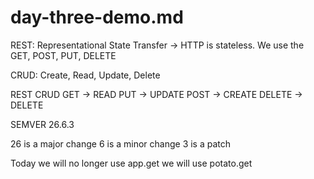 # day-three-demo.md

REST: Representational State Transfer -> HTTP is stateless. We use the GET, POST, PUT, DELETE

CRUD: Create, Read, Update, Delete

REST    CRUD
GET -> READ
PUT -> UPDATE
POST -> CREATE
DELETE -> DELETE

SEMVER
26.6.3

26 is a major change
6 is a minor change
3 is a patch

Today we will no longer use app.get we will use potato.get
